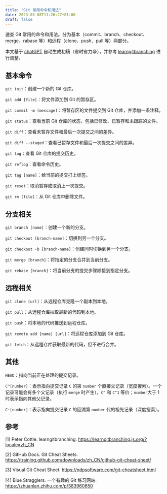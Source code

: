 ```yaml
---
title: "Git 常用命令和用法"
date: 2023-03-08T11:26:27+01:00
draft: false
---
```


速查 Git 常用的命令和用法。分为基本（commit、branch、checkout、merge、rabase 等）和远程（clone、push、pull 等）两部分。

本文基于 [chatGPT](https://chat.openai.com/chat) 自动生成初稿（省时省力😁），并参考 [learngitbranching](https://learngitbranching.js.org/?locale=zh_CN) 进行调整。

<!--more-->

## 基本命令

`git init`：创建一个新的 Git 仓库。

`git add [file]`：将文件添加到 Git 的暂存区。

`git commit -m [message]`：将暂存区的文件提交到 Git 仓库，并添加一条注释。

`git status`：查看当前 Git 仓库的状态，包括已修改、已暂存和未跟踪的文件。

`git diff`：查看未暂存文件和最后一次提交之间的差异。

`git diff --staged`：查看已暂存文件和最后一次提交之间的差异。

`git log`：查看 Git 仓库的提交历史。

`git reflog`：查看命令历史。

`git tag [name]`：给当前的提交打上标签。

`git reset`：取消暂存或取消上一次提交。

`git rm [file]`：从 Git 仓库中删除文件。

## 分支相关

`git branch [name]`：创建一个新的分支。

`git checkout [branch-name]`：切换到另一个分支。

`git checkout -b [branch-name]`：创建同时切换到另一个分支。

`git merge [branch]`：将指定的分支合并到当前分支。

`git rebase [branch]`：将当前分支的提交步骤顺接到指定分支。

## 远程相关

`git clone [url]`：从远程仓库克隆一个副本到本地。

`git pull`：从远程仓库拉取最新的代码到本地。

`git push`：将本地的代码推送到远程仓库。

`git remote add [name] [url]`：将远程仓库添加到 Git 仓库。

`git fetch`：从远程仓库获取最新的代码，但不进行合并。

## 其他

`HEAD`：指向当前正在处理的提交记录。

`C^[number]`：表示指向提交记录 `C` 的第 `number` 个直接父记录（宽度搜索）。一个记录可能会有多个父记录（执行 `merge` 时产生）。`C^` 和 `C^1` 等价；`number`大于 1 时表示指向其他父记录。

`C~[number]`：表示指向提交记录 `C` 的回溯第 `number` 代的祖先记录（深度搜索）。

## 参考

[1] Peter Cottle. learngitbranching. https://learngitbranching.js.org/?locale=zh_CN

[2] GitHub Docs. Git Cheat Sheets. https://training.github.com/downloads/zh_CN/github-git-cheat-sheet/

[3] Visual Git Cheat Sheet. https://ndpsoftware.com/git-cheatsheet.html

[4] Blue Stragglers. 一个有趣的 Git 练习网站. https://zhuanlan.zhihu.com/p/383960650